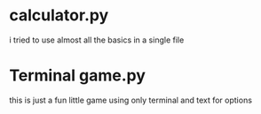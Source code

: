 # calculator.py
i tried to use almost all the basics in a single file
# Terminal game.py
this is just a fun little game using only terminal and text for options
